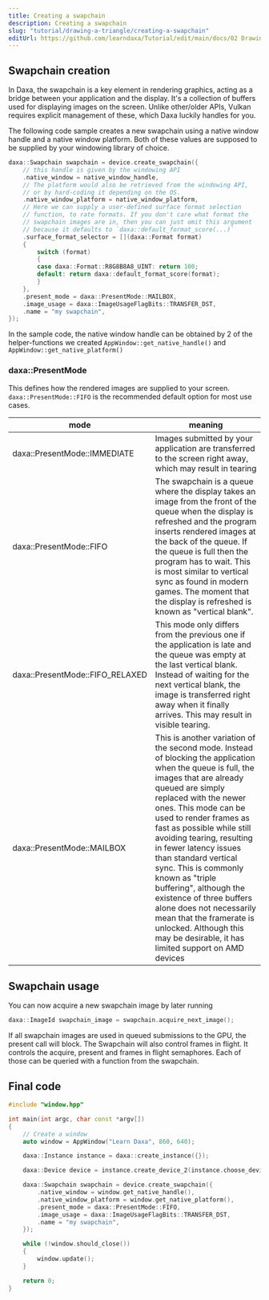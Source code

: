 ```yaml
---
title: Creating a swapchain
description: Creating a swapchain
slug: "tutorial/drawing-a-triangle/creating-a-swapchain"
editUrl: https://github.com/learndaxa/Tutorial/edit/main/docs/02 Drawing a triangle/03_Creating_a_swapchain.md
---
```


## Swapchain creation

In Daxa, the swapchain is a key element in rendering graphics, acting as a bridge between your application and the display. It's a collection of buffers used for displaying images on the screen. Unlike other/older APIs, Vulkan requires explicit management of these, which Daxa luckily handles for you.

The following code sample creates a new swapchain using a native window handle and a native window platform. Both of these values are supposed to be supplied by your windowing library of choice.

```cpp
daxa::Swapchain swapchain = device.create_swapchain({
    // this handle is given by the windowing API
    .native_window = native_window_handle,
    // The platform would also be retrieved from the windowing API,
    // or by hard-coding it depending on the OS.
    .native_window_platform = native_window_platform,
    // Here we can supply a user-defined surface format selection
    // function, to rate formats. If you don't care what format the
    // swapchain images are in, then you can just omit this argument
    // because it defaults to `daxa::default_format_score(...)`
    .surface_format_selector = [](daxa::Format format)
    {
        switch (format)
        {
        case daxa::Format::R8G8B8A8_UINT: return 100;
        default: return daxa::default_format_score(format);
        }
    },
    .present_mode = daxa::PresentMode::MAILBOX,
    .image_usage = daxa::ImageUsageFlagBits::TRANSFER_DST,
    .name = "my swapchain",
});
```

In the sample code, the native window handle can be obtained by 2 of the helper-functions we created `AppWindow::get_native_handle()` and `AppWindow::get_native_platform()`

### daxa::PresentMode

This defines how the rendered images are supplied to your screen. `daxa::PresentMode::FIFO` is the recommended default option for most use cases.

| mode | meaning |
| --- | --- |
| daxa::PresentMode::IMMEDIATE | Images submitted by your application are transferred to the screen right away, which may result in tearing |
| daxa::PresentMode::FIFO | The swapchain is a queue where the display takes an image from the front of the queue when the display is refreshed and the program inserts rendered images at the back of the queue. If the queue is full then the program has to wait. This is most similar to vertical sync as found in modern games. The moment that the display is refreshed is known as "vertical blank". |
| daxa::PresentMode::FIFO_RELAXED | This mode only differs from the previous one if the application is late and the queue was empty at the last vertical blank. Instead of waiting for the next vertical blank, the image is transferred right away when it finally arrives. This may result in visible tearing. |
| daxa::PresentMode::MAILBOX | This is another variation of the second mode. Instead of blocking the application when the queue is full, the images that are already queued are simply replaced with the newer ones. This mode can be used to render frames as fast as possible while still avoiding tearing, resulting in fewer latency issues than standard vertical sync. This is commonly known as "triple buffering", although the existence of three buffers alone does not necessarily mean that the framerate is unlocked. Although this may be desirable, it has limited support on AMD devices |

## Swapchain usage

You can now acquire a new swapchain image by later running

```cpp
daxa::ImageId swapchain_image = swapchain.acquire_next_image();
```

If all swapchain images are used in queued submissions to the GPU, the present call will block. The Swapchain will also control frames in flight. It controls the acquire, present and frames in flight semaphores. Each of those can be queried with a function from the swapchain.

## Final code

```cpp
#include "window.hpp"

int main(int argc, char const *argv[])
{
    // Create a window
    auto window = AppWindow("Learn Daxa", 860, 640);

    daxa::Instance instance = daxa::create_instance({});

    daxa::Device device = instance.create_device_2(instance.choose_device({}, {}));

    daxa::Swapchain swapchain = device.create_swapchain({
        .native_window = window.get_native_handle(),
        .native_window_platform = window.get_native_platform(),
        .present_mode = daxa::PresentMode::FIFO,
        .image_usage = daxa::ImageUsageFlagBits::TRANSFER_DST,
        .name = "my swapchain",
    });

    while (!window.should_close())
    {
        window.update();
    }

    return 0;
}
```
